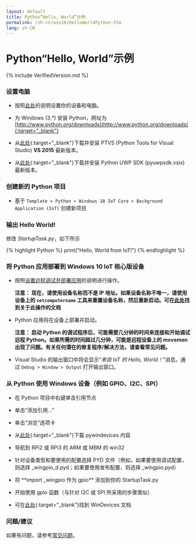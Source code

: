 ```yaml
---
layout: default
title: Python“Hello, World”示例
permalink: /zh-cn/win10/HelloWorldPython.htm
lang: zh-CN
---
```


# Python“Hello, World”示例

{% include VerifiedVersion.md %}

### 设置电脑

* 按照[此处]({{site.baseurl}}/{{page.lang}}/GetStarted.htm)的说明设置你的设备和电脑。

* 为 Windows \(3.\*\) 安装 Python，网址为 [http://www.python.org/downloads](http://www.python.org/downloads){:target="_blank"}

* 从[此处](https://github.com/microsoft/ptvs/releases){:target="_blank"}下载并安装 PTVS \(Python Tools for Visual Studio\) **VS 2015** 最新版本。

* 从[此处](https://github.com/ms-iot/python/releases){:target="_blank"}下载并安装 Python UWP SDK \(pyuwpsdk.vsix\) 最新版本。

### 创建新的 Python 项目

* 基于 `Template > Python > Windows 10 IoT Core > Background Application (IoT)` 创建新项目

### 输出 Hello World!

修改 *StartupTask.py*，如下所示

{% highlight Python %}
print("Hello, World from IoT!")
{% endhighlight %}

### 将 Python 应用部署到 Windows 10 IoT 核心版设备

* 按照[设置远程调试并部署应用]({{site.baseurl}}/{{page.lang}}/win10/AppDeployment.htm#python)的说明进行操作。

	**注意： 现在，请使用设备名称而不是 IP 地址。如果设备名称不唯一，请使用设备上的 `setcomputername` 工具来重置设备名称，然后重新启动。可在[此处]({{site.baseurl}}/{{page.lang}}/win10/samples/PowerShell.htm)找到关于此操作的文档**

* Python 应用将在设备上部署并启动。

	**注意： 启动 Python 的调试程序后，可能需要几分钟的时间来连接和开始调试远程 Python。如果所需的时间超过几分钟，可能是远程设备上的 msvsmon 出现了问题。有关任何潜在的修复程序/解决方法，请查看常见问题。**

* Visual Studio 的输出窗口中将会显示“*来自 IoT 的 Hello, World！*”消息。通过 `Debug > Window > Output` 打开输出窗口。

### 从 Python 使用 Windows 设备（例如 GPIO、I2C、SPI）

* 在 Python 项目中右键单击引用节点

* 单击“添加引用...”

* 单击“浏览”选项卡

* 从[此处](https://github.com/ms-iot/samples/tree/master/PyWinDevices){:target="_blank"}下载 pywindevices 内容

* 导航到 RPi2 或 RPi3 的 ARM 或 MBM 的 win32

* 针对设备类型和要使用的配置选择 PYD 文件（例如，如果要使用调试配置，则选择 \_wingpio\_d.pyd；如果要使用发布配置，则选择 \_wingpio.pyd）

* 将 \*\*import \_wingpio 作为 gpio\*\* 添加到你的 StartupTask.py

* 开始使用 gpio 函数（与针对 I2C 或 SPI 所采用的步骤类似）

* 可在[此处](https://github.com/ms-iot/samples/tree/master/PyWinDevices/docs){:target="_blank"}找到 WinDevices 文档

### 问题/建议

如果有问题，请参考[常见问题]({{site.baseurl}}/{{page.lang}}/Faqs.htm)。

